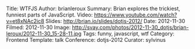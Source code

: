 Title: WTFJS
Author: brianleroux
Summary: Brian explores the trickiest, funniest parts of JavaScript.
Video: https://www.youtube.com/watch?v=et8xNAc2ic8
Slides: http://brian.io/slides/dotjs-2012/
Date: 2012-11-30
Filmed: 2012-11-30
Image: http://svay.com/photos/2012-11-30_dotjs/brian-leroux/2012-11-30_15-28-11.jpg
Tags: funny, javascript, wtf
Category: Frontend
Template: talk
Conference: dotjs-2012
Curator: sylvinus
